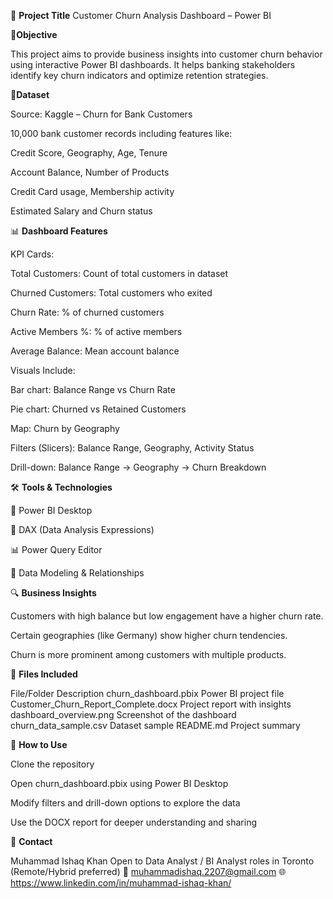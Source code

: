 🧠 **Project Title**
Customer Churn Analysis Dashboard – Power BI

📍**Objective**

This project aims to provide business insights into customer churn behavior using interactive Power BI dashboards. It helps banking stakeholders identify key churn indicators and optimize retention strategies.

🧾**Dataset**

Source: Kaggle – Churn for Bank Customers

10,000 bank customer records including features like:

Credit Score, Geography, Age, Tenure

Account Balance, Number of Products

Credit Card usage, Membership activity

Estimated Salary and Churn status

📊 **Dashboard Features**

KPI Cards:

Total Customers: Count of total customers in dataset

Churned Customers: Total customers who exited

Churn Rate: % of churned customers

Active Members %: % of active members

Average Balance: Mean account balance

Visuals Include:

Bar chart: Balance Range vs Churn Rate

Pie chart: Churned vs Retained Customers

Map: Churn by Geography

Filters (Slicers): Balance Range, Geography, Activity Status

Drill-down: Balance Range → Geography → Churn Breakdown

🛠 **Tools & Technologies**

🧩 Power BI Desktop

🐍 DAX (Data Analysis Expressions)

📊 Power Query Editor

📁 Data Modeling & Relationships


🔍 **Business Insights**

Customers with high balance but low engagement have a higher churn rate.

Certain geographies (like Germany) show higher churn tendencies.

Churn is more prominent among customers with multiple products.

📂 **Files Included**

File/Folder	Description
churn_dashboard.pbix	Power BI project file
Customer_Churn_Report_Complete.docx	Project report with insights
dashboard_overview.png	Screenshot of the dashboard
churn_data_sample.csv	Dataset sample
README.md	Project summary

🚀 **How to Use**

Clone the repository

Open churn_dashboard.pbix using Power BI Desktop

Modify filters and drill-down options to explore the data

Use the DOCX report for deeper understanding and sharing

📌 **Contact**

Muhammad Ishaq Khan
Open to Data Analyst / BI Analyst roles in Toronto (Remote/Hybrid preferred)
📧 muhammadishaq.2207@gmail.com
🌐 https://www.linkedin.com/in/muhammad-ishaq-khan/
